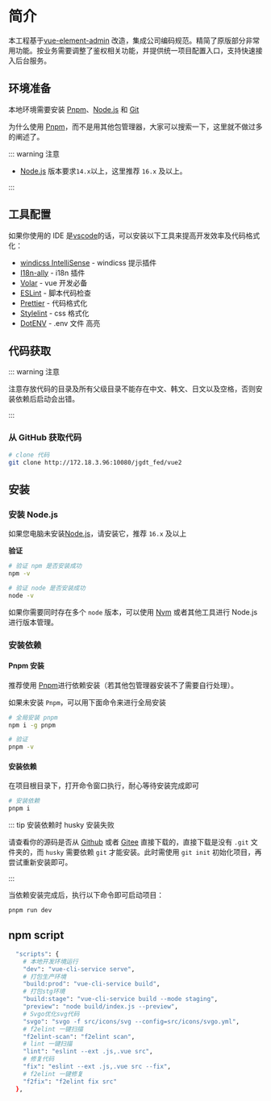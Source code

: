 # 简介

本工程基于[vue-element-admin](https://github.com/PanJiaChen/vue-element-admin.git) 改造，集成公司编码规范。精简了原版部分非常用功能。按业务需要调整了鉴权相关功能，并提供统一项目配置入口，支持快速接入后台服务。

## 环境准备

本地环境需要安装 [Pnpm](https://pnpm.io/)、[Node.js](http://nodejs.org/) 和 [Git](https://git-scm.com/)

为什么使用 [Pnpm](https://pnpm.io/)，而不是用其他包管理器，大家可以搜索一下，这里就不做过多的阐述了。

::: warning 注意

- [Node.js](http://nodejs.org/) 版本要求`14.x`以上，这里推荐 `16.x` 及以上。

:::

## 工具配置

如果你使用的 IDE 是[vscode](https://code.visualstudio.com/)的话，可以安装以下工具来提高开发效率及代码格式化：

- [windicss IntelliSense](https://marketplace.visualstudio.com/items?itemName=voorjaar.windicss-intellisense) - windicss 提示插件
- [I18n-ally](https://marketplace.visualstudio.com/items?itemName=Lokalise.i18n-ally) - i18n 插件
- [Volar](https://gitee.com/link?target=https%3A%2F%2Fmarketplace.visualstudio.com%2Fitems%3FitemName%3Djohnsoncodehk.volar) - vue 开发必备
- [ESLint](https://marketplace.visualstudio.com/items?itemName=dbaeumer.vscode-eslint) - 脚本代码检查
- [Prettier](https://marketplace.visualstudio.com/items?itemName=esbenp.prettier-vscode) - 代码格式化
- [Stylelint](https://marketplace.visualstudio.com/items?itemName=stylelint.vscode-stylelint) - css 格式化
- [DotENV](https://marketplace.visualstudio.com/items?itemName=mikestead.dotenv) - .env 文件 高亮

## 代码获取

::: warning 注意

注意存放代码的目录及所有父级目录不能存在中文、韩文、日文以及空格，否则安装依赖后启动会出错。

:::

### 从 GitHub 获取代码

```bash
# clone 代码
git clone http://172.18.3.96:10080/jgdt_fed/vue2

```

## 安装

### 安装 Node.js

如果您电脑未安装[Node.js](https://nodejs.org/en/)，请安装它，推荐 `16.x` 及以上

**验证**

```bash
# 验证 npm 是否安装成功
npm -v

# 验证 node 是否安装成功
node -v
```

如果你需要同时存在多个 `node` 版本，可以使用 [Nvm](https://github.com/nvm-sh/nvm) 或者其他工具进行 Node.js 进行版本管理。

### 安装依赖

#### Pnpm 安装

推荐使用 [Pnpm](https://pnpm.io/)进行依赖安装（若其他包管理器安装不了需要自行处理）。

如果未安装 `Pnpm`，可以用下面命令来进行全局安装

```bash
# 全局安装 pnpm
npm i -g pnpm

# 验证
pnpm -v
```

#### 安装依赖

在项目根目录下，打开命令窗口执行，耐心等待安装完成即可

```bash
# 安装依赖
pnpm i
```

::: tip 安装依赖时 husky 安装失败

请查看你的源码是否从 [Github](https://github.com/kailong321200875/vue-element-plus-admin) 或者 [Gitee](https://gitee.com/kailong110120130/vue-element-plus-admin) 直接下载的，直接下载是没有 `.git` 文件夹的，而 `husky` 需要依赖 `git` 才能安装。此时需使用 `git init` 初始化项目，再尝试重新安装即可。

:::

当依赖安装完成后，执行以下命令即可启动项目：

```bash
pnpm run dev
```

## npm script

```bash
  "scripts": {
    # 本地开发环境运行
    "dev": "vue-cli-service serve",
    # 打包生产环境
    "build:prod": "vue-cli-service build",
    # 打包stg环境
    "build:stage": "vue-cli-service build --mode staging",
    "preview": "node build/index.js --preview",
    # Svgo优化svg代码
    "svgo": "svgo -f src/icons/svg --config=src/icons/svgo.yml",
    # f2elint 一键扫描
    "f2elint-scan": "f2elint scan",
    # lint 一键扫描
    "lint": "eslint --ext .js,.vue src",
    # 修复代码
    "fix": "eslint --ext .js,.vue src --fix",
    # f2elint 一键修复
    "f2fix": "f2elint fix src"
  },
```
